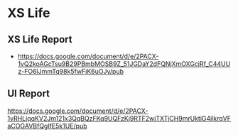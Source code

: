 # XS Life
## XS Life Report
- https://docs.google.com/document/d/e/2PACX-1vQ2koAGcTsu9B29PBmbMOSB9Z_51JGDaY2dFQNjXmOXGcjRf_C44UUz-FO6lJmmTq98k5fwFjK6uOJy/pub
## UI Report
https://docs.google.com/document/d/e/2PACX-1vRHLjqqKV2Jm121x3QqBQzFKq9UQFzKj9RTF2wjTXTjCH9mrUktiG4jlkrqVFaCOGAVBfQgIfE5k1UE/pub
